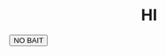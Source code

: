 <!DOCTYPE html>
<html>
    <head></head>
    <link rel="stylesheet" href="app.css"/>
    <body></body>
    <h1><center>HI<center></h1>
    <button onclick="message()">NO BAIT</button>
    <script src="app.js"></script>
</html>